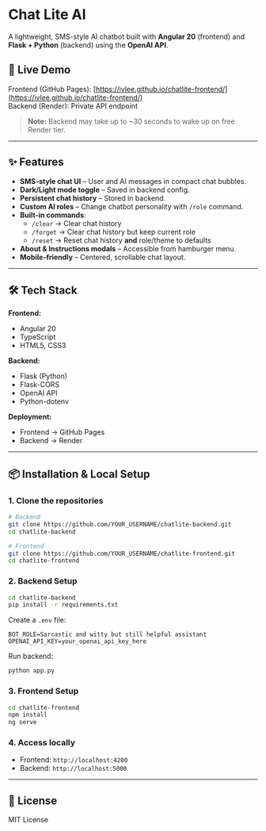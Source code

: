 # Chat Lite AI

A lightweight, SMS-style AI chatbot built with **Angular 20** (frontend) and **Flask + Python** (backend) using the **OpenAI API**.

## 🚀 Live Demo
Frontend (GitHub Pages): [https://ivlee.github.io/chatlite-frontend/](https://ivlee.github.io/chatlite-frontend/)  
Backend (Render): Private API endpoint

> **Note:** Backend may take up to ~30 seconds to wake up on free Render tier.

---

## ✨ Features
- **SMS-style chat UI** – User and AI messages in compact chat bubbles.
- **Dark/Light mode toggle** – Saved in backend config.
- **Persistent chat history** – Stored in backend.
- **Custom AI roles** – Change chatbot personality with `/role` command.
- **Built-in commands**:
  - `/clear` → Clear chat history
  - `/forget` → Clear chat history but keep current role
  - `/reset` → Reset chat history **and** role/theme to defaults
- **About & Instructions modals** – Accessible from hamburger menu.
- **Mobile-friendly** – Centered, scrollable chat layout.

---

## 🛠 Tech Stack
**Frontend:**  
- Angular 20  
- TypeScript  
- HTML5, CSS3

**Backend:**  
- Flask (Python)  
- Flask-CORS  
- OpenAI API  
- Python-dotenv

**Deployment:**  
- Frontend → GitHub Pages  
- Backend → Render

---

## 📦 Installation & Local Setup

### 1. Clone the repositories
```bash
# Backend
git clone https://github.com/YOUR_USERNAME/chatlite-backend.git
cd chatlite-backend

# Frontend
git clone https://github.com/YOUR_USERNAME/chatlite-frontend.git
cd chatlite-frontend
```

### 2. Backend Setup
```bash
cd chatlite-backend
pip install -r requirements.txt
```

Create a `.env` file:
```
BOT_ROLE=Sarcastic and witty but still helpful assistant
OPENAI_API_KEY=your_openai_api_key_here
```

Run backend:
```bash
python app.py
```

### 3. Frontend Setup
```bash
cd chatlite-frontend
npm install
ng serve
```

### 4. Access locally
- Frontend: `http://localhost:4200`
- Backend: `http://localhost:5000`

---

## 📜 License
MIT License
